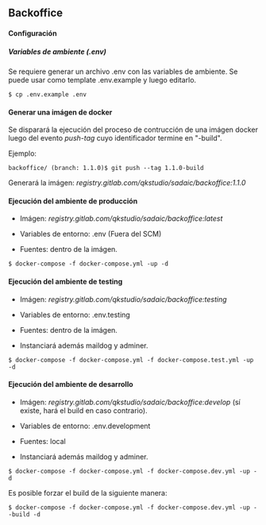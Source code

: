 ## Backoffice

#### Configuración

##### Variables de ambiente (.env)

Se requiere generar un archivo .env con las variables de ambiente. Se puede usar como template .env.example y luego editarlo.

```
$ cp .env.example .env
```

#### Generar una imágen de docker

Se disparará la ejecución del proceso de contrucción de una imágen docker luego del evento _push-tag_ cuyo identificador termine en "-build".

Ejemplo:

```
backoffice/ (branch: 1.1.0)$ git push --tag 1.1.0-build 
```

Generará la imágen: _registry.gitlab.com/qkstudio/sadaic/backoffice:1.1.0_

#### Ejecución del ambiente de producción

- Imágen: _registry.gitlab.com/qkstudio/sadaic/backoffice:latest_

- Variables de entorno: .env (Fuera del SCM)

- Fuentes: dentro de la imágen.

```
$ docker-compose -f docker-compose.yml -up -d 
```

#### Ejecución del ambiente de testing

- Imágen: _registry.gitlab.com/qkstudio/sadaic/backoffice:testing_  

- Variables de entorno: .env.testing

- Fuentes: dentro de la imágen.

- Instanciará además maildog y adminer.

```
$ docker-compose -f docker-compose.yml -f docker-compose.test.yml -up -d 
```

#### Ejecución del ambiente de desarrollo

- Imágen: _registry.gitlab.com/qkstudio/sadaic/backoffice:develop_ (sí existe, hará el build en caso contrario).

- Variables de entorno: .env.development

- Fuentes: local

- Instanciará además maildog y adminer.

```
$ docker-compose -f docker-compose.yml -f docker-compose.dev.yml -up -d 
```

Es posible forzar el build de la siguiente manera:

```
$ docker-compose -f docker-compose.yml -f docker-compose.dev.yml -up --build -d 
```

